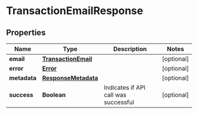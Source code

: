 
# TransactionEmailResponse

## Properties
Name | Type | Description | Notes
------------ | ------------- | ------------- | -------------
**email** | [**TransactionEmail**](TransactionEmail.md) |  |  [optional]
**error** | [**Error**](Error.md) |  |  [optional]
**metadata** | [**ResponseMetadata**](ResponseMetadata.md) |  |  [optional]
**success** | **Boolean** | Indicates if API call was successful |  [optional]



